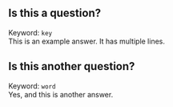 ## Is this a question?
Keyword: `key`  
This is an example answer.
It has multiple lines.

## Is this another question?
Keyword: `word`  
Yes, and this is another answer.
